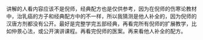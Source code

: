 讲解的人看内容应该不是倪师，经典配方也是仅供参考，因为在倪师的伤寒论教材中，治乳癌的方子和经典配方中的不一样，所以我猜测是他人补全的，因为倪师的汉唐方剂都没有公开。最好是完整学完五部经典，再看完所有倪师的扩展教学，比如仲景心法，或公开演讲课程。再看完倪师的医案。再来看他人补全的配方。

